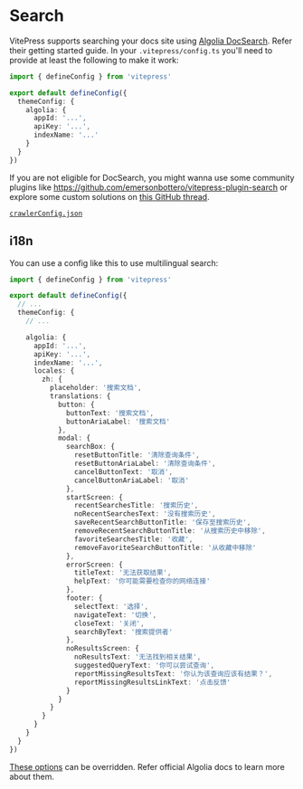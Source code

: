 # Search

VitePress supports searching your docs site using [Algolia DocSearch](https://docsearch.algolia.com/docs/what-is-docsearch). Refer their getting started guide. In your `.vitepress/config.ts` you'll need to provide at least the following to make it work:

```ts
import { defineConfig } from 'vitepress'

export default defineConfig({
  themeConfig: {
    algolia: {
      appId: '...',
      apiKey: '...',
      indexName: '...'
    }
  }
})
```

If you are not eligible for DocSearch, you might wanna use some community plugins like <https://github.com/emersonbottero/vitepress-plugin-search> or explore some custom solutions on [this GitHub thread](https://github.com/vuejs/vitepress/issues/670).


[`crawlerConfig.json`](https://docsearch.algolia.com/docs/migrating-from-legacy/)



## i18n

You can use a config like this to use multilingual search:

```ts
import { defineConfig } from 'vitepress'

export default defineConfig({
  // ...
  themeConfig: {
    // ...

    algolia: {
      appId: '...',
      apiKey: '...',
      indexName: '...',
      locales: {
        zh: {
          placeholder: '搜索文档',
          translations: {
            button: {
              buttonText: '搜索文档',
              buttonAriaLabel: '搜索文档'
            },
            modal: {
              searchBox: {
                resetButtonTitle: '清除查询条件',
                resetButtonAriaLabel: '清除查询条件',
                cancelButtonText: '取消',
                cancelButtonAriaLabel: '取消'
              },
              startScreen: {
                recentSearchesTitle: '搜索历史',
                noRecentSearchesText: '没有搜索历史',
                saveRecentSearchButtonTitle: '保存至搜索历史',
                removeRecentSearchButtonTitle: '从搜索历史中移除',
                favoriteSearchesTitle: '收藏',
                removeFavoriteSearchButtonTitle: '从收藏中移除'
              },
              errorScreen: {
                titleText: '无法获取结果',
                helpText: '你可能需要检查你的网络连接'
              },
              footer: {
                selectText: '选择',
                navigateText: '切换',
                closeText: '关闭',
                searchByText: '搜索提供者'
              },
              noResultsScreen: {
                noResultsText: '无法找到相关结果',
                suggestedQueryText: '你可以尝试查询',
                reportMissingResultsText: '你认为该查询应该有结果？',
                reportMissingResultsLinkText: '点击反馈'
              }
            }
          }
        }
      }
    }
  }
})
```

[These options](https://github.com/vuejs/vitepress/blob/main/types/docsearch.d.ts) can be overridden. Refer official Algolia docs to learn more about them.
